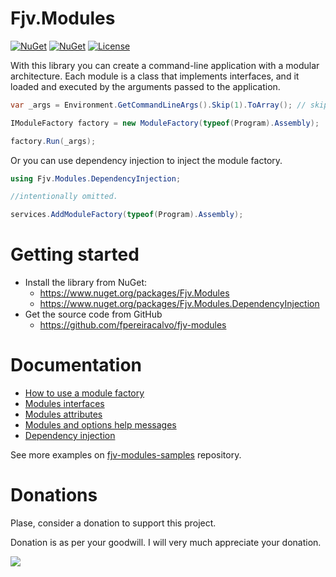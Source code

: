 # Fjv.Modules

[![NuGet](https://img.shields.io/nuget/v/Fjv.Modules.svg)](https://www.nuget.org/packages/Fjv.Modules/) [![NuGet](https://img.shields.io/nuget/dt/Fjv.Modules.svg)](https://www.nuget.org/packages/Fjv.Modules/) [![License](https://img.shields.io/github/license/fpereiracalvo/fjv-modules.svg)](LICENSE)

With this library you can create a command-line application with a modular architecture. Each module is a class that implements interfaces, and it loaded and executed by the arguments passed to the application.

```csharp
var _args = Environment.GetCommandLineArgs().Skip(1).ToArray(); // skiping argument on .Net6.

IModuleFactory factory = new ModuleFactory(typeof(Program).Assembly);

factory.Run(_args);
```

Or you can use dependency injection to inject the module factory.

```csharp
using Fjv.Modules.DependencyInjection;

//intentionally omitted.

services.AddModuleFactory(typeof(Program).Assembly);
```

# Getting started

- Install the library from NuGet:
  - https://www.nuget.org/packages/Fjv.Modules
  - https://www.nuget.org/packages/Fjv.Modules.DependencyInjection
- Get the source code from GitHub
  - https://github.com/fpereiracalvo/fjv-modules


# Documentation

- [How to use a module factory](Documentation/ModuleFactory.md)
- [Modules interfaces](Documentation/ModuleInterfaces.md)
- [Modules attributes](Documentation/ModulesAttributes.md)
- [Modules and options help messages](Documentation/HelpMessages.md)
- [Dependency injection](Documentation/DependencyInjection.md)

See more examples on [fjv-modules-samples](https://github.com/fpereiracalvo/fjv-modules-samples) repository.

# Donations

Plase, consider a donation to support this project.

Donation is as per your goodwill. I will very much appreciate your donation.

[![](https://www.paypalobjects.com/en_US/i/btn/btn_donateCC_LG.gif)](https://paypal.me/fpereiracalvo?country.x=CL&locale.x=en_US)
